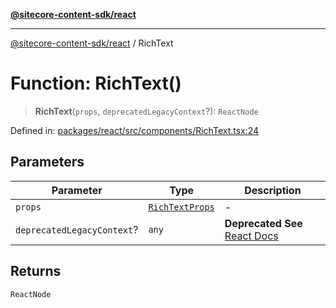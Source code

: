 [**@sitecore-content-sdk/react**](../README.md)

***

[@sitecore-content-sdk/react](../README.md) / RichText

# Function: RichText()

> **RichText**(`props`, `deprecatedLegacyContext`?): `ReactNode`

Defined in: [packages/react/src/components/RichText.tsx:24](https://github.com/Sitecore/content-sdk/blob/7431276a7299d7d9f331859c62da70341d8eed40/packages/react/src/components/RichText.tsx#L24)

## Parameters

| Parameter | Type | Description |
| ------ | ------ | ------ |
| `props` | [`RichTextProps`](../interfaces/RichTextProps.md) | - |
| `deprecatedLegacyContext`? | `any` | **Deprecated** **See** [React Docs](https://legacy.reactjs.org/docs/legacy-context.html#referencing-context-in-lifecycle-methods) |

## Returns

`ReactNode`
